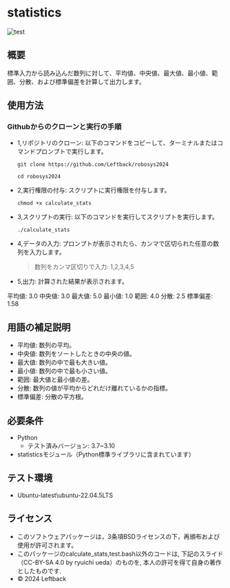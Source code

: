 # statistics

![test](https://github.com/Leftback/robosys2024/actions/workflows/test.yml/badge.svg)

## 概要

標準入力から読み込んだ数列に対して、平均値、中央値、最大値、最小値、範囲、分散、および標準偏差を計算して出力します。

## 使用方法
### Githubからのクローンと実行の手順

* 1,リポジトリのクローン: 以下のコマンドをコピーして、ターミナルまたはコマンドプロンプトで実行します。
    ```
    git clone https://github.com/Leftback/robosys2024
    ```
    ```
    cd robosys2024
    ```

* 2,実行権限の付与: スクリプトに実行権限を付与します。
    ```
    chmod +x calculate_stats
    ```

* 3,スクリプトの実行: 以下のコマンドを実行してスクリプトを実行します。
    ```
    ./calculate_stats
    ```

* 4,データの入力: プロンプトが表示されたら、カンマで区切られた任意の数列を入力します。
    > 数列をカンマ区切りで入力: 1,2,3,4,5

* 5,出力: 計算された結果が表示されます。

平均値: 3.0
中央値: 3.0
最大値: 5.0
最小値: 1.0
範囲: 4.0
分散: 2.5
標準偏差: 1.58

## 用語の補足説明
* 平均値: 数列の平均。
* 中央値: 数列をソートしたときの中央の値。
* 最大値: 数列の中で最も大きい値。
* 最小値: 数列の中で最も小さい値。
* 範囲: 最大値と最小値の差。
* 分散: 数列の値が平均からどれだけ離れているかの指標。
* 標準偏差: 分散の平方根。

## 必要条件
* Python
  * テスト済みバージョン: 3.7~3.10
* statisticsモジュール（Python標準ライブラリに含まれています）

## テスト環境
* Ubuntu-latest\ubuntu-22.04.5LTS

## ライセンス
- このソフトウェアパッケージは，3条項BSDライセンスの下，再頒布および使用が許可されます。
- このパッケージのcalculate_stats,test.bash以外のコードは, 下記のスライド（CC-BY-SA 4.0 by ryuichi ueda）のものを, 本人の許可を得て自身の著作としたものです.
- © 2024 Leftback
